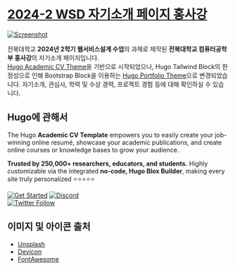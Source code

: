 # [2024-2 WSD 자기소개 페이지 홍사강](https://nua3196.github.io/)

[![Screenshot](https://github.com/user-attachments/assets/679b1b46-8da2-4240-9d74-7c7988fd2a53)](https://nua3196.github.io/ko/)

전북대학교 **2024년 2학기 웹서비스설계 수업**의 과제로 제작된 **전북대학교 컴퓨터공학부 홍사강**의 자기소개 페이지입니다.  
[Hugo Academic CV Theme](https://github.com/HugoBlox/theme-academic-cv)을 기반으로 시작되었으나, Hugo Tailwind Block의 한정성으로 인해 Bootstrap Block을 이용하는 [Hugo Portfolio Theme](https://github.com/HugoBlox/theme-portfolio)으로 변경되었습니다. 자기소개, 관심사, 학력 및 수상 경력, 프로젝트 경험 등에 대해 확인하실 수 있습니다.

## Hugo에 관해서

The Hugo **Academic CV Template** empowers you to easily create your job-winning online resumé, showcase your academic publications, and create online courses or knowledge bases to grow your audience.

️**Trusted by 250,000+ researchers, educators, and students.** Highly customizable via the integrated **no-code, Hugo Blox Builder**, making every site truly personalized ⭐⭐⭐⭐⭐

[![Get Started](https://img.shields.io/badge/-Get%20started-ff4655?style=for-the-badge)](https://hugoblox.com/templates/)
[![Discord](https://img.shields.io/discord/722225264733716590?style=for-the-badge)](https://discord.com/channels/722225264733716590/742892432458252370/742895548159492138)  
[![Twitter Follow](https://img.shields.io/twitter/follow/GetResearchDev?label=Follow%20on%20Twitter)](https://twitter.com/GetResearchDev)

## 이미지 및 아이콘 출처

- [Unsplash](https://unsplash.com)
- [Devicon](https://devicon.dev/)
- [FontAwesome](https://fontawesome.com/icons)
